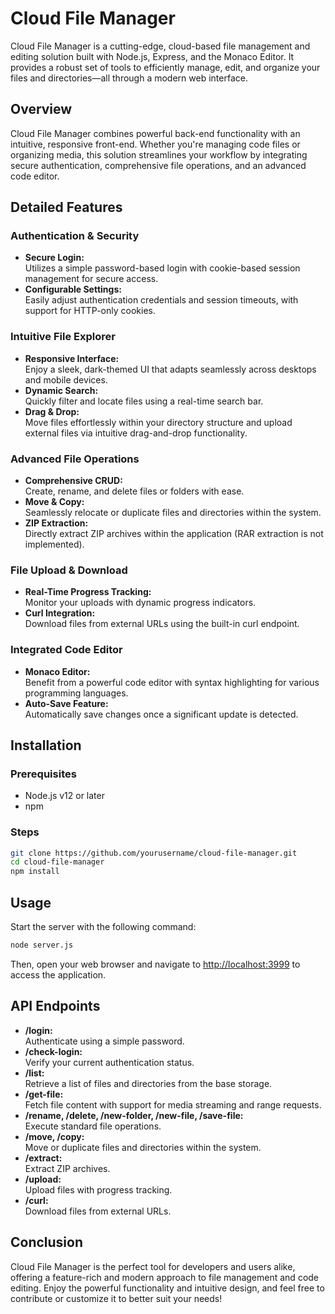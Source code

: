 # Cloud File Manager

Cloud File Manager is a cutting-edge, cloud-based file management and editing solution built with Node.js, Express, and the Monaco Editor. It provides a robust set of tools to efficiently manage, edit, and organize your files and directories—all through a modern web interface.

## Overview

Cloud File Manager combines powerful back-end functionality with an intuitive, responsive front-end. Whether you're managing code files or organizing media, this solution streamlines your workflow by integrating secure authentication, comprehensive file operations, and an advanced code editor.

## Detailed Features

### Authentication & Security
- **Secure Login:**  
  Utilizes a simple password-based login with cookie-based session management for secure access.
- **Configurable Settings:**  
  Easily adjust authentication credentials and session timeouts, with support for HTTP-only cookies.

### Intuitive File Explorer
- **Responsive Interface:**  
  Enjoy a sleek, dark-themed UI that adapts seamlessly across desktops and mobile devices.
- **Dynamic Search:**  
  Quickly filter and locate files using a real-time search bar.
- **Drag & Drop:**  
  Move files effortlessly within your directory structure and upload external files via intuitive drag-and-drop functionality.

### Advanced File Operations
- **Comprehensive CRUD:**  
  Create, rename, and delete files or folders with ease.
- **Move & Copy:**  
  Seamlessly relocate or duplicate files and directories within the system.
- **ZIP Extraction:**  
  Directly extract ZIP archives within the application (RAR extraction is not implemented).

### File Upload & Download
- **Real-Time Progress Tracking:**  
  Monitor your uploads with dynamic progress indicators.
- **Curl Integration:**  
  Download files from external URLs using the built-in curl endpoint.

### Integrated Code Editor
- **Monaco Editor:**  
  Benefit from a powerful code editor with syntax highlighting for various programming languages.
- **Auto-Save Feature:**  
  Automatically save changes once a significant update is detected.

## Installation

### Prerequisites
- Node.js v12 or later  
- npm

### Steps

```sh
git clone https://github.com/yourusername/cloud-file-manager.git
cd cloud-file-manager
npm install
```

## Usage

Start the server with the following command:

```sh
node server.js
```

Then, open your web browser and navigate to [http://localhost:3999](http://localhost:3999) to access the application.

## API Endpoints

- **/login:**  
  Authenticate using a simple password.
- **/check-login:**  
  Verify your current authentication status.
- **/list:**  
  Retrieve a list of files and directories from the base storage.
- **/get-file:**  
  Fetch file content with support for media streaming and range requests.
- **/rename, /delete, /new-folder, /new-file, /save-file:**  
  Execute standard file operations.
- **/move, /copy:**  
  Move or duplicate files and directories within the system.
- **/extract:**  
  Extract ZIP archives.
- **/upload:**  
  Upload files with progress tracking.
- **/curl:**  
  Download files from external URLs.

## Conclusion

Cloud File Manager is the perfect tool for developers and users alike, offering a feature-rich and modern approach to file management and code editing. Enjoy the powerful functionality and intuitive design, and feel free to contribute or customize it to better suit your needs!
